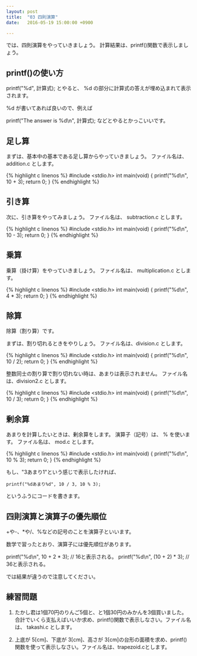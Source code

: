 ```yaml
---
layout: post
title:  "03 四則演算"
date:   2016-05-19 15:00:00 +0900

---
```


では、四則演算をやっていきましょう。
計算結果は、printf()関数で表示しましょう。

## printf()の使い方
printf("%d", 計算式); とやると、 %d の部分に計算式の答えが埋め込まれて表示されます。

%d が書いてあれば良いので、例えば

printf("The answer is %d\n", 計算式); などとやるとかっこいいです。

## 足し算
まずは、基本中の基本である足し算からやっていきましょう。
ファイル名は、 addition.c とします。

{% highlight c linenos %}
#include <stdio.h>
int main(void)
{
    printf("%d\n", 10 + 3);
    return 0;
}
{% endhighlight %}


## 引き算
次に、引き算をやってみましょう。
ファイル名は、 subtraction.c とします。

{% highlight c linenos %}
#include <stdio.h>
int main(void)
{
    printf("%d\n", 10 - 3);
    return 0;
}
{% endhighlight %}

## 乗算
乗算（掛け算）をやっていきましょう。
ファイル名は、 multiplication.c とします。

{% highlight c linenos %}
#include <stdio.h>
int main(void)
{
    printf("%d\n", 4 * 3);
    return 0;
}
{% endhighlight %}

## 除算
除算（割り算）です。

まずは、割り切れるときをやりしょう。
ファイル名は、division.c とします。

{% highlight c linenos %}
#include <stdio.h>
int main(void)
{
    printf("%d\n", 10 / 2);
    return 0;
}
{% endhighlight %}

整数同士の割り算で割り切れない時は、あまりは表示されません。
ファイル名は、division2.c とします。

{% highlight c linenos %}
#include <stdio.h>
int main(void)
{
    printf("%d\n", 10 / 3);
    return 0;
}
{% endhighlight %}

## 剰余算
あまりを計算したいときは、剰余算をします。
演算子（記号）は、 % を使います。
ファイル名は、 mod.c とします。

{% highlight c linenos %}
#include <stdio.h>
int main(void)
{
    printf("%d\n", 10 % 3);
    return 0;
}
{% endhighlight %}

もし、"3あまり1"という感じで表示したければ、

    printf("%dあまり%d", 10 / 3, 10 % 3);

というふうにコードを書きます。

## 四則演算と演算子の優先順位
+や-、*や/、%などの記号のことを演算子といいます。

数学で習ったとおり、演算子には優先順位があります。

printf("%d\n", 10 + 2 * 3); // 16と表示される。
printf("%d\n", (10 + 2) * 3); // 36と表示される。

では結果が違うので注意してください。

## 練習問題

1. たかし君は1個70円のりんご5個と、と1個30円のみかんを3個買いました。合計でいくら支払えばいいか求め、printf()関数で表示しなさい。ファイル名は、 takashi.c とします。

2. 上底が 5[cm]、下底が 3[cm]、高さが 3[cm]の台形の面積を求め、printf()関数を使って表示しなさい。ファイル名は、trapezoid.cとします。
